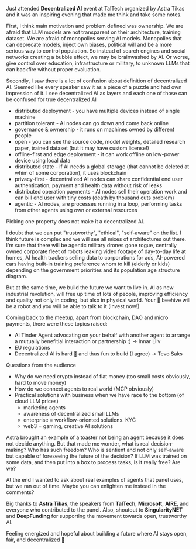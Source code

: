 Just attended **Decentralized AI** event at TalTech organized by Astra Tikas and it was an inspiring evening that made me think and take some notes.

First, I think main motivation and problem defined was ownership. We are afraid that LLM models are not transparent on their architecture, training dataset. We are afraid of monopolies serving AI models. Monopolies that can deprecate models, inject own biases, political will and be a more serious way to control population. So instead of search engines and social networks creating a bubble effect, we may be brainwashed by AI. Or worse, give control over education, infrastructure or military, to unknown LLMs that can backfire without proper evaluation.

Secondly, I saw there is a lot of confusion about definition of decentralized AI. Seemed like every speaker saw it as a piece of a puzzle and had own impression of it. I see decentralized AI as layers and each one of those can be confused for true decentralized AI

- distributed deployment - you have multiple devices instead of single machine
- partition tolerant - AI nodes can go down and come back online
- governance & ownership - it runs on machines owned by different people
- open - you can see the source code, model weights, detailed research paper, trained dataset (but it may have custom license!)
- offline-first and edge deployment - it can work offline on low-power device using local data
- distributed state - if AI needs a global storage (that cannot be deleted at whim of some corporation), it uses blockchain
- privacy-first - decentralized AI nodes can share confidential end user authentication, payment and health data without risk of leaks
- distributed operation payments - AI nodes sell their operation work and can bill end user with tiny costs (death by thousand cuts problem)
- agentic - AI nodes, are processes running in a loop, performing tasks from other agents using own or external resources

Picking one property does not make it a decentralized AI.

<!--truncate-->

I doubt that we can put "trustworthy", "ethical", "self-aware" on the list. I think future is complex and we will see all mixes of architectures out there. I'm sure that there will be agentic military drones gone rogue, centrally owned corporate fleet of robots leaking video footage of day-to-day life at homes, AI health trackers selling data to corporations for ads, AI-powered cars having built-in training preference whom to kill (elderly or kids) depending on the government priorities and its population age structure diagram.

But at the same time, we build the future we want to live in. 
AI as new industrial revolution, will free up time of lots of people, improving efficiency and quality not only in coding, but also in physical world.
Your 🐝 beehive will be a robot and you will be able to talk to it (invest now!)

Coming back to the meetup, apart from blockchain, DAO and micro payments, there were these topics raised:

- AI Tinder Agent advocating on your behalf with another agent to arrange a mutually benefitial interaction or partnership :) -> Innar Liiv
- EU regulations
- Decentralized AI is hard 🚀 and thus fun to build (I agree) -> Tevo Saks

Questions from the audience
- Why do we need crypto instead of fiat money (too small costs obviously, hard to move money)
- How do we connect agents to real world (MCP obviously)
- Practical solutions with business when we have race to the bottom (of cloud LLM prices)
	- marketing agents
	- awareness of decentralized small LLMs
	- enterprise = workflow-oriented solutions. KYC
	- web3 = gaming, creative AI solutions

Astra brought an example of a toaster not being an agent because it does not decide anything.
But that made me wonder, what is real decision-making?
Who has such freedom? Who is sentient and not only self-aware but capable of foreseeing the future of the decision?
If LLM was trained on some data, and then put into a box to process tasks, is it really free? Are we?


At the end I wanted to ask about real examples of agents that panel uses, but we ran out of time. 
Maybe you can enlighten me instead in the comments?

Big thanks to **Astra Tikas**, the speakers from **TalTech**, **Microsoft**, **AIRE**, and everyone who contributed to the panel. Also, shoutout to **SingularityNET** and **DeepFunding** for supporting the movement towards open, trustworthy AI.

Feeling energized and hopeful about building a future where AI stays open, fair, and decentralized 🐝